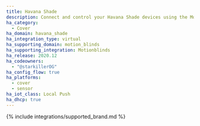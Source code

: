 ```yaml
---
title: Havana Shade
description: Connect and control your Havana Shade devices using the Motionblinds integration
ha_category:
  - Cover
ha_domain: havana_shade
ha_integration_type: virtual
ha_supporting_domain: motion_blinds
ha_supporting_integration: Motionblinds
ha_release: 2020.12
ha_codeowners:
  - "@starkillerOG"
ha_config_flow: true
ha_platforms:
  - cover
  - sensor
ha_iot_class: Local Push
ha_dhcp: true
---
```


{% include integrations/supported_brand.md %}

